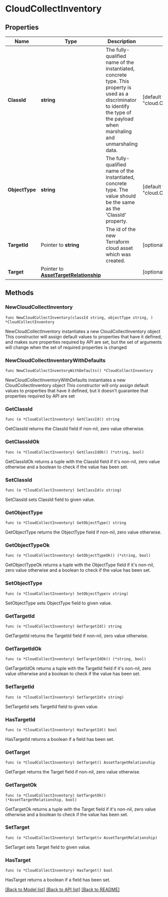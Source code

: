 # CloudCollectInventory

## Properties

Name | Type | Description | Notes
------------ | ------------- | ------------- | -------------
**ClassId** | **string** | The fully-qualified name of the instantiated, concrete type. This property is used as a discriminator to identify the type of the payload when marshaling and unmarshaling data. | [default to "cloud.CollectInventory"]
**ObjectType** | **string** | The fully-qualified name of the instantiated, concrete type. The value should be the same as the &#39;ClassId&#39; property. | [default to "cloud.CollectInventory"]
**TargetId** | Pointer to **string** | The id of the new Terraform cloud asset which was created. | [optional] 
**Target** | Pointer to [**AssetTargetRelationship**](AssetTargetRelationship.md) |  | [optional] 

## Methods

### NewCloudCollectInventory

`func NewCloudCollectInventory(classId string, objectType string, ) *CloudCollectInventory`

NewCloudCollectInventory instantiates a new CloudCollectInventory object
This constructor will assign default values to properties that have it defined,
and makes sure properties required by API are set, but the set of arguments
will change when the set of required properties is changed

### NewCloudCollectInventoryWithDefaults

`func NewCloudCollectInventoryWithDefaults() *CloudCollectInventory`

NewCloudCollectInventoryWithDefaults instantiates a new CloudCollectInventory object
This constructor will only assign default values to properties that have it defined,
but it doesn't guarantee that properties required by API are set

### GetClassId

`func (o *CloudCollectInventory) GetClassId() string`

GetClassId returns the ClassId field if non-nil, zero value otherwise.

### GetClassIdOk

`func (o *CloudCollectInventory) GetClassIdOk() (*string, bool)`

GetClassIdOk returns a tuple with the ClassId field if it's non-nil, zero value otherwise
and a boolean to check if the value has been set.

### SetClassId

`func (o *CloudCollectInventory) SetClassId(v string)`

SetClassId sets ClassId field to given value.


### GetObjectType

`func (o *CloudCollectInventory) GetObjectType() string`

GetObjectType returns the ObjectType field if non-nil, zero value otherwise.

### GetObjectTypeOk

`func (o *CloudCollectInventory) GetObjectTypeOk() (*string, bool)`

GetObjectTypeOk returns a tuple with the ObjectType field if it's non-nil, zero value otherwise
and a boolean to check if the value has been set.

### SetObjectType

`func (o *CloudCollectInventory) SetObjectType(v string)`

SetObjectType sets ObjectType field to given value.


### GetTargetId

`func (o *CloudCollectInventory) GetTargetId() string`

GetTargetId returns the TargetId field if non-nil, zero value otherwise.

### GetTargetIdOk

`func (o *CloudCollectInventory) GetTargetIdOk() (*string, bool)`

GetTargetIdOk returns a tuple with the TargetId field if it's non-nil, zero value otherwise
and a boolean to check if the value has been set.

### SetTargetId

`func (o *CloudCollectInventory) SetTargetId(v string)`

SetTargetId sets TargetId field to given value.

### HasTargetId

`func (o *CloudCollectInventory) HasTargetId() bool`

HasTargetId returns a boolean if a field has been set.

### GetTarget

`func (o *CloudCollectInventory) GetTarget() AssetTargetRelationship`

GetTarget returns the Target field if non-nil, zero value otherwise.

### GetTargetOk

`func (o *CloudCollectInventory) GetTargetOk() (*AssetTargetRelationship, bool)`

GetTargetOk returns a tuple with the Target field if it's non-nil, zero value otherwise
and a boolean to check if the value has been set.

### SetTarget

`func (o *CloudCollectInventory) SetTarget(v AssetTargetRelationship)`

SetTarget sets Target field to given value.

### HasTarget

`func (o *CloudCollectInventory) HasTarget() bool`

HasTarget returns a boolean if a field has been set.


[[Back to Model list]](../README.md#documentation-for-models) [[Back to API list]](../README.md#documentation-for-api-endpoints) [[Back to README]](../README.md)


